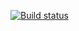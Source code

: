 [![Build status](https://ci.appveyor.com/api/projects/status/99mp1kfn48kk7ob1?svg=true)](https://ci.appveyor.com/project/GusevaAS/carddeliverychangedate)
